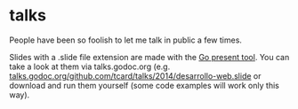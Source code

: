 talks
=====

People have been so foolish to let me talk in public a few times.

Slides with a .slide file extension are made with the [Go present tool](http://godoc.org/code.google.com/p/go.tools/present). You can take a look at them via talks.godoc.org (e.g. [talks.godoc.org/github.com/tcard/talks/2014/desarrollo-web.slide](http://talks.godoc.org/github.com/tcard/talks/2014/desarrollo-web.slide) or download and run them yourself (some code examples will work only this way).
